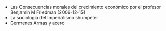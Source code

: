 -  Las Consecuencias morales del crecimiento económico por el profesor Benjamin M Friedman (2006-12-15)
- La sociologia del Imperialismo shumpeter
- Germenes Armas y acero